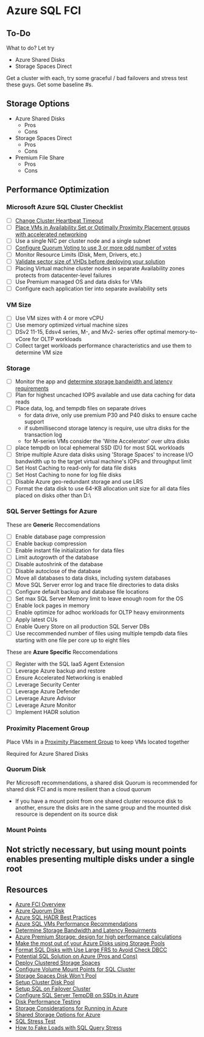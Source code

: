# Azure SQL FCI #

## To-Do ##

What to do? Let try

* Azure Shared Disks
* Storage Spaces Direct

Get a cluster with each, try some graceful / bad failovers and stress test these guys.
Get some baseline #s.

## Storage Options ##

* Azure Shared Disks
  * Pros
  * Cons
* Storage Spaces Direct
  * Pros
  * Cons
* Premium File Share
  * Pros
  * Cons

## Performance Optimization ##

### Microsoft Azure SQL Cluster Checklist ###

* [ ] [Change Cluster Heartbeat Timeout](https://docs.microsoft.com/en-us/azure/azure-sql/virtual-machines/windows/hadr-cluster-best-practices?tabs=windows2012#heartbeat-and-threshold)
* [ ] [Place VMs in Availability Set or Optimally Proximity Placement groups with accelerated networking](https://docs.microsoft.com/en-us/azure/azure-sql/virtual-machines/windows/hadr-cluster-best-practices?tabs=windows2012#vm-availability-settings)
* [ ] Use a single NIC per cluster node and a single subnet
* [ ] [Configure Quorum Voting to use 3 or more odd number of votes](https://docs.microsoft.com/en-us/azure/azure-sql/virtual-machines/windows/hadr-cluster-best-practices?tabs=windows2012#quorum-voting)
* [ ] Monitor Resource Limits (Disk, Mem, Drivers, etc.)
* [ ] [Validate sector size of VHDs before deploying your solution](https://support.microsoft.com/en-us/topic/kb3009974-fix-slow-synchronization-when-disks-have-different-sector-sizes-for-primary-and-secondary-replica-log-files-in-sql-server-ag-and-logshipping-environments-ed181bf3-ce80-b6d0-f268-34135711043c)
* [ ] Placing Virtual machine cluster nodes in separate Availability zones protects from datacenter-level failures
* [ ] Use Premium managed OS and data disks for VMs
* [ ] Configure each application tier into separate availability sets

### VM Size ###

* [ ] Use VM sizes with 4 or more vCPU
* [ ] Use memory optimized virtual machine sizes
* [ ] DSv2 11-15, Edsv4 series, M-, and Mv2- series offer optimal memory-to-vCore for OLTP workloads
* [ ] Collect target workloads performance characteristics and use them to determine VM size

### Storage ###

* [ ] Monitor the app and [determine storage bandwidth and latency requirements](https://docs.microsoft.com/en-us/azure/virtual-machines/premium-storage-performance#counters-to-measure-application-performance-requirements)
* [ ] Plan for highest uncached IOPS available and use data caching for data reads
* [ ] Place data, log, and tempdb files on separate drives
  * for data drive, only use premium P30 and P40 disks to ensure cache support
  * if submillisecond storage latency is require, use ultra disks for the transaction log
  * for M-series VMs consider the 'Write Accelerator' over ultra disks
* [ ] place tempdb on local ephemeral SSD (D\\) for most SQL workloads
* [ ] Stripe multiple Azure data disks using 'Storage Spaces' to increase I/O bandwidth up to the target virtual machine's IOPs and throughput limit
* [ ] Set Host Caching to read-only for data file disks
* [ ] Set Host Caching to none for log file disks
* [ ] Disable Azure geo-redundant storage and use LRS
* [ ] Format the data disk to use 64-KB allocation unit size for all data files placed on disks other than D:\\

### SQL Server Settings for Azure ###

These are **Generic** Reccomendations

* [ ] Enable database page compression
* [ ] Enable backup compression
* [ ] Enable instant file initialization for data files
* [ ] Limit autogrowth of the database
* [ ] Disable autoshrink of the database
* [ ] Disable autoclose of the database
* [ ] Move all databases to data disks, including system databases
* [ ] Move SQL Server error log and trace file directories to data disks
* [ ] Configure default backup and database file locations
* [ ] Set max SQL Server Memory limit to leave enough room for the OS
* [ ] Enable lock pages in memory
* [ ] Enable optimize for adhoc workloads for OLTP heavy environments
* [ ] Apply latest CUs
* [ ] Enable Query Store on all production SQL Server DBs
* [ ] Use reccommended number of files using multiple tempdb data files starting with one file per core up to eight files

These are **Azure Specific** Reccomendations

* [ ] Register with the SQL IaaS Agent Extension
* [ ] Leverage Azure backup and restore
* [ ] Ensure Accelerated Networking is enabled
* [ ] Leverage Security Center
* [ ] Leverage Azure Defender
* [ ] Leverage Azure Advisor
* [ ] Leverage Azure Monitor
* [ ] Implement HADR solution

### Proximity Placement Group ###

Place VMs in a [Proximity Placement Group](https://docs.microsoft.com/en-us/azure/virtual-machines/co-location#proximity-placement-groups) to keep VMs located together

Required for Azure Shared Disks

### Quorum Disk ###

Per Microsoft recommendations, a shared disk Quorum is recommended for shared disk FCI and is more resilient than a cloud quorum

* If you have a mount point from one shared cluster resource disk to another, ensure the disks are in the same group and the mounted disk resource is dependent on its source disk

### Mount Points ###

Not strictly necessary, but using mount points enables presenting multiple disks under a single root
- 
## Resources ##

* [Azure FCI Overview](https://docs.microsoft.com/en-us/azure/azure-sql/virtual-machines/windows/failover-cluster-instance-overview)
* [Azure Quorum Disk](https://docs.microsoft.com/en-us/azure/azure-sql/virtual-machines/windows/hadr-cluster-best-practices?tabs=windows2012#quorum)
* [Azure SQL HADR Best Practices](https://docs.microsoft.com/en-us/azure/azure-sql/virtual-machines/windows/hadr-cluster-best-practices?tabs=windows2012)
* [Azure SQL VMs Performance Recommendations](https://docs.microsoft.com/en-us/azure/azure-sql/virtual-machines/windows/performance-guidelines-best-practices-checklist)
* [Determine Storage Bandwidth and Latency Requirments](https://docs.microsoft.com/en-us/azure/virtual-machines/premium-storage-performance#counters-to-measure-application-performance-requirements)
* [Azure Premium Storage: design for high performance calculations](https://docs.microsoft.com/en-us/azure/virtual-machines/premium-storage-performance#application-performance-requirements-checklist)
* [Make the most out of your Azure Disks using Storage Pools](https://blog.coeo.com/make-the-most-out-of-your-azure-disks-using-storage-pools)
* [Format SQL Disks with Use Large FRS to Avoid Check DBCC](https://www.codykonior.com/2017/10/18/are-your-disks-formatted-with-uselargefrs/)
* [Potential SQL Solution on Azure (Pros and Cons)](https://www.omegamadlab.com/sql-server-high-availability-solutions-on-azure-vms/)
* [Deploy Clustered Storage Spaces](https://docs.microsoft.com/en-us/previous-versions/windows/it-pro/windows-server-2012-r2-and-2012/jj822937(v=ws.11))
* [Configure Volume Mount Points for SQL Cluster](https://docs.microsoft.com/en-us/troubleshoot/windows-server/high-availability/configure-volume-mount-points-server-cluser)
* [Storage Spaces Disk Won't Pool](http://www.davidbarber.org/technology/storage_spaces.html)
* [Setup Cluster Disk Pool](https://www.ntfs.com/wss-how-to-set-up.htm)
* [Setup SQL on Failover Cluster](https://www.mssqltips.com/sqlservertip/6473/install-sql-server-2017-on-windows-server-2016-failover-cluster-part-1/)
* [Configure SQL Server TempDB on SSDs in Azure](https://www.sqlservice.se/configure-sql-server-tempdb-on-ssds-in-azure-virtual-machines-iaas/)
* [Disk Performance Testing](https://github.com/microsoft/diskspd)
* [Storage Considerations for Running in Azure](https://clusteringformeremortals.com/2019/05/02/storage-considerations-for-running-sql-server-in-azure/)
* [Shared Storage Options for Azure](https://thetechl33t.com/2020/11/04/shared-storage-options-in-azure-part-1-azure-shared-disks/)
* [SQL Stress Test](https://github.com/ErikEJ/SqlQueryStress)
* [How to Fake Loads with SQL Query Stress](https://www.brentozar.com/archive/2015/05/how-to-fake-load-tests-with-sqlquerystress/)